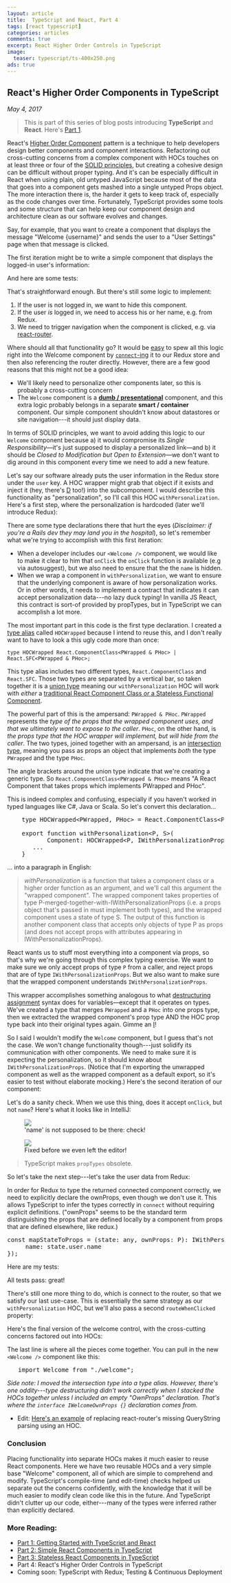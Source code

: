 ```yaml
---
layout: article
title:  TypeScript and React, Part 4
tags: [react typescript]
categories: articles
comments: true
excerpt: React Higher Order Controls in TypeScript 
image:
  teaser: typescript/ts-400x250.png
ads: true
---
```


## React's Higher Order Components in TypeScript

*May 4, 2017*

>
> This is part of this series of blog posts introducing **TypeScript** and **React**. Here's [Part 1](/articles/getting-started-typescript-react/).
>


React's [Higher Order Component](https://facebook.github.io/react/docs/higher-order-components.html) pattern
is a technique to help developers design better components and component interactions.  Refactoring out cross-cutting 
concerns from a complex component with HOCs touches on at least three or four of 
the [SOLID principles](https://en.wikipedia.org/wiki/SOLID_(object-oriented_design)), but creating a cohesive
design can be difficult without proper typing.  And it's can be especially difficult in React when using 
plain, old untyped JavaScript because most of the data that goes into a component gets mashed into a single 
untyped Props object.  The more interaction there is, the harder it gets to keep track of, especially as
the code changes over time.  Fortunately, TypeScript provides some tools and some structure that can help keep 
our component design and architecture clean as our software evolves and changes. 

Say, for example, that you want to create a component that displays the message "Welcome {username}" and sends the 
user to a "User Settings" page when that message is clicked.

The first iteration might be to write a simple component that displays the logged-in user's information:

<script src="https://gist.github.com/mikebridge/e6dc04180f9a1cd42410d961d1971ccf.js"></script>

And here are some tests:

<script src="https://gist.github.com/mikebridge/b9bb34e9a2f60c871ab7e38e812c7c12.js"></script>

That's straightforward enough.   But there's still some logic to implement:

1. If the user is not logged in, we want to hide this component.
2. If the user *is* logged in, we need to access his or her name, e.g. from Redux.
2. We need to trigger navigation when the component is clicked, e.g. via [react-router](https://github.com/ReactTraining/react-router).

Where should all that functionality go?  It would be [easy](https://www.youtube.com/watch?v=rI8tNMsozo0) to spew all 
this logic right into the Welcome component by [`connect`-ing](https://github.com/reactjs/react-redux/blob/master/docs/api.md#connectmapstatetoprops-mapdispatchtoprops-mergeprops-options) it to
our Redux store and then also referencing the router directly.  However, there are a few good reasons that this might not be a 
 good idea:

- We'll likely need to personalize other components later, so this is probably a cross-cutting concern
- The `Welcome` component is a **[dumb / presentational](https://medium.com/@dan_abramov/smart-and-dumb-components-7ca2f9a7c7d0)**
component, and this extra logic probably belongs in a separate **smart / container** component.  Our simple component shouldn't
know about datastores or site navigation---it should just display data.  

In terms of SOLID principles, we want to avoid adding this logic to our `Welcome` component because a) it would 
compromise its *Single Responsibility*—it's just supposed to display a personalized link—and b) it 
should be *Closed to Modification but Open to Extension*—we don't want to dig around in this component every 
time we need to add a new feature.

Let's say our software already puts the user information in the Redux store under the `user` key.  A HOC wrapper might
grab that object if it exists and inject it (hey, there's [D](https://en.wikipedia.org/wiki/Dependency_inversion_principle) too!) 
into the subcomponent.  I would describe this functionality as "personalization", so I'll call this HOC 
`withPersonalization`.  Here's a first step, where the personalization is hardcoded (later we'll introduce Redux):

<script src="https://gist.github.com/mikebridge/93dbc41f1afc2dd4ce64f08106eefbab.js"></script>

There are some type declarations there that hurt the eyes (*Disclaimer: if you're a Rails dev they may 
land you in the hospital*), so let's remember what we're trying to accomplish with this first iteration:

- When a developer includes our `<Welcome />` component, we would like to make it clear to him that `onClick` the
`onClick` function is available (e.g via autosuggest), but we also need to ensure that the the `name` is hidden.  
- When we wrap a component in `withPersonalization`, we want to ensure that the underlying component is aware of how
personalization works.  Or in other words, it needs to implement a contract that indicates it can accept 
personalization data---no lazy duck typing!  In vanilla JS React, this contract is sort-of provided by propTypes, but 
in TypeScript we can accomplish a lot more.
  
The most important part in this code is the first type declaration.  I created 
a [type alias](https://www.typescriptlang.org/docs/handbook/advanced-types.html#type-aliases) called `HOCWrapped` because I 
intend to reuse this, and I don't really want to have to look a this ugly code more than once:
 
`type HOCWrapped React.ComponentClass<PWrapped & PHoc> | React.SFC<PWrapped & PHoc>;`

This type alias includes two different types, `React.ComponentClass` and `React.SFC`.  Those two types are separated
by a vertical bar, so taken together it is a [union type](https://www.typescriptlang.org/docs/handbook/advanced-types.html#union-types) 
meaning our `withPersonalization` HOC will work with *either* a [traditional React Component Class *or* a Stateless Functional Component](https://facebook.github.io/react/docs/components-and-props.html#functional-and-class-components).
   
The powerful part of this is the ampersand: `PWrapped & PHoc`.  `PWrapped` represents the *type of the props that the wrapped
component uses, and that we ultimately want to expose to the caller*.  `PHoc`, on the other hand, is *the props type that the HOC wrapper will
implement, but will hide from the caller*.  The two types, joined together with an ampersand, is an [intersection type](https://www.typescriptlang.org/docs/handbook/advanced-types.html#intersection-types), 
meaning you pass as props an object that implements *both* the type `PWrapped` and the type `PHoc`.  

The angle brackets around the union type indicate that we're creating a generic type.  So `React.ComponentClass<PWrapped & PHoc>` 
means "A React Component that takes props which implements PWrapped and PHoc".  

This is indeed complex and confusing, especially if you haven't worked in typed languages like C#, Java or Scala.  So 
let's convert this declaration...

<pre>
    type HOCWrapped&lt;PWrapped, PHoc> = React.ComponentClass&lt;PWrapped & PHoc> | React.SFC&lt;PWrapped & PHoc>;

    export function withPersonalization&lt;P, S>(
           Component: HOCWrapped&lt;P, IWithPersonalizationProps>): React.ComponentClass&lt;P> {
       ...
    }
</pre>

... into a paragraph in English:

> *withPersonalization* is a function that takes a component class or a higher order function as an argument, 
> and we'll call this argument the "wrapped component".  The wrapped component takes properties of type 
> P-merged-together-with-IWithPersonalizationProps (i.e. a props object that's passed in must implement both 
> types), and the wrapped component uses a state of type S.  The output of this function is another 
> component class that accepts only objects of type P as props (and does not accept props with attributes 
> appearing in IWithPersonalizationProps).

React wants us to stuff most everything into a component via props, so that's why we're going through this
complex typing exercise.  We want to make sure we only accept props of type `P` from a caller, and reject
props that are of type `IWithPersonalizationProps`.  But we also want to make sure that the wrapped component
understands `IWithPersonalizationProps`.

This wrapper accomplishes something analogous to what [destructuring assignment](https://developer.mozilla.org/en/docs/Web/JavaScript/Reference/Operators/Destructuring_assignment) syntax does
for variables—except that it operates on types.  We've created a type that merges `PWrapped` and a `PHoc` into
one props type, then we extracted the wrapped component's prop type AND the HOC prop type back into their
original types again. Gimme an [I](https://en.wikipedia.org/wiki/Interface_segregation_principle)!

So I said I wouldn't modify the `Welcome` component, but I guess that's not the case.  We won't change functionality
though---just solidify its communication with other components.  We need to make sure it 
is expecting the personalization, so it should know about `IWithPersonalizationProps`.  (Notice that I'm exporting the 
unwrapped component as well as the wrapped component as a default export, so it's easier to test without elaborate 
mocking.)  Here's the second iteration of our component:

<script src="https://gist.github.com/mikebridge/fa76d40ac7a0fc90530a669455d7eda5.js"></script>

Let's do a sanity check.  When we use this thing, does it accept `onClick`, but not `name`?  Here's what it looks
like in IntelliJ:  

<figure>
 	<img src="/images/typescript/typecheck1.png">
 	<figcaption>'name' is not supposed to be there: check!</figcaption>
</figure>

<figure>
 	<img src="/images/typescript/typecheck2.png">
 	<figcaption>Fixed before we even left the editor!</figcaption>
</figure>

>
> TypeScript makes `propTypes` obsolete.
> 

So let's take the next step---let's take the user data from Redux:
 
<script src="https://gist.github.com/mikebridge/9abd8407a6f022c8f9d213d15c1c0426.js"></script>

In order for Redux to type the returned connected component correctly, we need to explicitly declare the ownProps, 
even though we don't use it.  This allows TypeScript to infer the types correctly in `connect` without requiring 
explicit definitions.  ("ownProps" seems to be the standard term distinguishing the props that are
defined locally by a component from props that are defined elsewhere, like redux.)

<pre>
const mapStateToProps = (state: any, ownProps: P): IWithPersonalizationProps => ({
     name: state.user.name
});
</pre>

Here are my tests:

<script src="https://gist.github.com/mikebridge/3bb614064da11f1c85f4a13dc09105d0.js"></script>

All tests pass: great!

There's still one more thing to do, which is connect to the router, so that we satisfy our last use-case.  This 
is essentially the same strategy as our `withPersonalization` HOC, but we'll also pass a second `routeWhenClicked`
property:

<script src="https://gist.github.com/mikebridge/96a4487aa185343c13bfba5fcc3b431b.js"></script>


Here's the final version of the welcome control, with the cross-cutting concerns factored out into HOCs:

<script src="https://gist.github.com/mikebridge/0c30a19f8c6653c07349e901e97689bc.js"></script>

The last line is where all the pieces come together.  You can pull in the new `<Welcome />` component like this:

<pre>
   import Welcome from "./welcome";
</pre>


*Side note: I moved the intersection type into a type alias.  However, there's one oddity---type destructuring didn't work 
correctly when I stacked the HOCs together unless I included an empty "OwnProps" declaration. That's where 
the `interface IWelcomeOwnProps {}` declaration comes from.*

* Edit: [Here's an example](/react-router-4-query-string-hoc) of replacing react-router's missing QueryString
parsing using an HOC.

### Conclusion

Placing functionality into separate HOCs makes it much easier to reuse React components.  Here we have
two reusable HOCs and a very simple base "Welcome" component, all of which are simple to comprehend
and modify.  TypeScript's compile-time (and edit-time) checks helped us separate out the concerns 
confidently, with the knowledge that it will be much easier to modify clean code like this in the future.  And
TypeScript didn't clutter up our code, either---many of the types were inferred rather than explicitly declared.

### More Reading:

* <a href="/articles/getting-started-typescript-react">Part 1: Getting Started with TypeScript and React</a>
* <a href="/articles/getting-started-typescript-react-2">Part 2: Simple React Components in TypeScript</a>
* <a href="/articles/getting-started-typescript-react-3">Part 3: Stateless React Components in TypeScript</a>
* Part 4: React's Higher Order Controls in TypeScript
* Coming soon: TypeScript with Redux; Testing & Continuous Deployment
